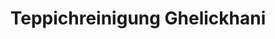 ---
title: "Teppichreinigung Ghelickhani"
url: /darmstadt/teppichreinigung-ghelickhani/
shop: Möbel
---